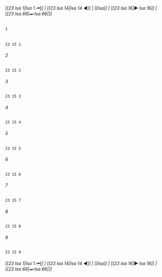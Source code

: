 
###### [[23 Isa 1|Isa 1 ⏮]] | [[23 Isa 14|Isa 14 ◀]] | [[Isa]] | [[23 Isa 16|▶ Isa 16]] | [[23 Isa 66|⏭ Isa 66|]]

###### 1
``` verse
23 15 1 
```
###### 2
``` verse
23 15 2 
```
###### 3
``` verse
23 15 3 
```
###### 4
``` verse
23 15 4 
```
###### 5
``` verse
23 15 5 
```
###### 6
``` verse
23 15 6 
```
###### 7
``` verse
23 15 7 
```
###### 8
``` verse
23 15 8 
```
###### 9
``` verse
23 15 9 
```

###### [[23 Isa 1|Isa 1 ⏮]] | [[23 Isa 14|Isa 14 ◀]] | [[Isa]] | [[23 Isa 16|▶ Isa 16]] | [[23 Isa 66|⏭ Isa 66|]]

